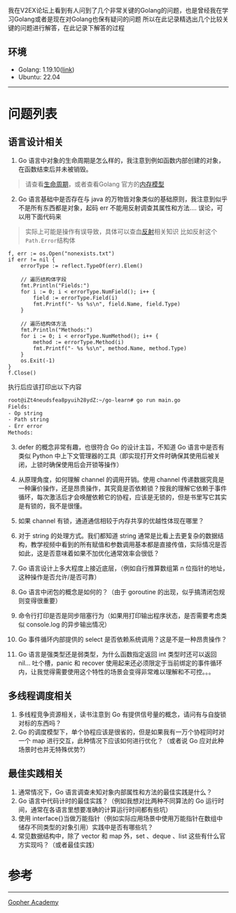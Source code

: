 我在V2EX论坛上看到有人问到了几个非常关键的Golang的问题，也是曾经我在学习Golang或者是现在对Golang也保有疑问的问题
所以在此记录精选出几个比较关键的问题进行解答，在此记录下解答的过程

## 环境
* Golang: 1.19.10([link](https://github.com/golang/go/archive/refs/tags/go1.19.10.zip))
* Ubuntu: 22.04

---

# 问题列表

## 语言设计相关
1. Go 语言中对象的生命周期是怎么样的，我注意到例如函数内部创建的对象，在函数结束后并未被销毁。

> 请查看[生命周期](./Live%20Cycle.md)，或者查看Golang 官方的[内存模型](https://go.dev/ref/mem)

2. Go 语言基础中是否存在与 java 的万物皆对象类似的基础原则，我注意到似乎不是所有东西都是对象，起码 err 不能用反射调查其属性和方法....
误论，可以用下面代码来

> 实际上可能是操作有误导致，具体可以查血[反射](./Reflect.md)相关知识
比如反射这个`Path.Error`结构体

```golang
f, err := os.Open("nonexists.txt")
if err != nil {
	errorType := reflect.TypeOf(err).Elem()

	// 遍历结构体字段
	fmt.Println("Fields:")
	for i := 0; i < errorType.NumField(); i++ {
		field := errorType.Field(i)
		fmt.Printf("- %s %s\n", field.Name, field.Type)
	}

	// 遍历结构体方法
	fmt.Println("Methods:")
	for i := 0; i < errorType.NumMethod(); i++ {
		method := errorType.Method(i)
		fmt.Printf("- %s %s\n", method.Name, method.Type)
	}
	os.Exit(-1)
}
f.Close()
```
执行后应该打印出以下内容
```bash
root@iZt4neudsfea8pyuih28ydZ:~/go-learn# go run main.go 
Fields:
- Op string
- Path string
- Err error
Methods:
```

3. defer 的概念非常有趣，也很符合 Go 的设计主旨，不知道 Go 语言中是否有类似 Python 中上下文管理器的工具（即实现打开文件时确保其使用后被关闭，上锁时确保使用后会开锁等操作）



4. 从原理角度，如何理解 channel 的调用开销。使用 channel 传递数据究竟是一种廉价操作，还是昂贵操作，其究竟是否依赖锁？按我的理解它依赖于事件循环，每次激活后才会唤醒依赖它的协程，应该是无锁的，但是书里写它其实是有锁的，我不是很懂。
5. 如果 channel 有锁，通道通信相较于内存共享的优越性体现在哪里？
6. 对于 string 的处理方式。我们都知道 string 通常是比看上去更复杂的数据结构，教学视频中看到的所有赋值和参数调用基本都是直接传值，实际情况是否如此，这是否意味着如果不加优化通常效率会很低？
7. Go 语言设计上多大程度上接近底层，（例如自行推算数组第 n 位指针的地址，这种操作是否允许/是否可靠）
8. Go 语言中闭包的概念是如何的？（由于 goroutine 的出现，似乎搞清闭包规则变得很重要）
9. 命令行打印是否是同步阻塞行为（如果用打印输出程序状态，是否需要考虑类似 console.log 的异步输出情况）
10. Go 事件循环内部提供的 select 是否依赖系统调用？这是不是一种昂贵操作？
11. Go 语言是强类型还是弱类型，为什么函数指定返回 int 类型时还可以返回 nil...
吐个槽，panic 和 recover 使用起来还必须限定于当前绑定的事件循环内，让我觉得需要使用这个特性的场景会变得非常难以理解和不可控。。。

## 多线程调度相关

1. 多线程竞争资源相关，读书注意到 Go 有提供信号量的概念，请问有与自旋锁对标的东西吗？
2. Go 的调度模型下，单个协程应该是很省的，但是如果我有一万个协程同时对一个 map 进行交互，此种情况下应该如何进行优化？（或者说 Go 应对此种场景时也并无特殊优势?）

## 最佳实践相关
1. 通常情况下，Go 语言调查未知对象内部属性和方法的最佳实践是什么？
2. Go 语言中代码计时的最佳实践？（例如我想对比两种不同算法的 Go 运行时间，通常在各语言里想要准确的计算运行时间都有些坑）
3. 使用 interface{}当做万能指针（例如实际应用场景中使用万能指针在数组中储存不同类型的对象引用）实践中是否有哪些坑？
4. 常见数据结构中，除了 vector 和 map 外，set 、deque 、list 这些有什么官方实现吗？（或者最佳实践）




# 参考
---

[Gopher Academy](https://www.youtube.com/@GopherAcademy/videos)